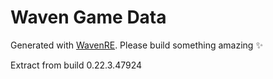# Waven Game Data
Generated with [WavenRE](https://github.com/Daweyy/WavenRE).
Please build something amazing ✨

Extract from build 0.22.3.47924
